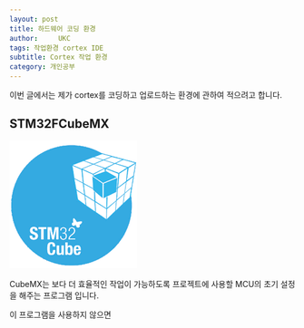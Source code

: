 ```yaml
---
layout: post
title: 하드웨어 코딩 환경
author:     UKC
tags: 작업환경 cortex IDE
subtitle: Cortex 작업 환경
category: 개인공부
---
```


이번 글에서는 제가 cortex를 코딩하고 업로드하는 환경에 관하여 적으려고 합니다.

## STM32FCubeMX

![cubeMX](/img/2019-05-20/cubeMX_logo.png)

CubeMX는 보다 더 효율적인 작업이 가능하도록 프로젝트에 사용할 MCU의 초기 설정을 해주는 프로그램 입니다. 

이 프로그램을 사용하지 않으면 